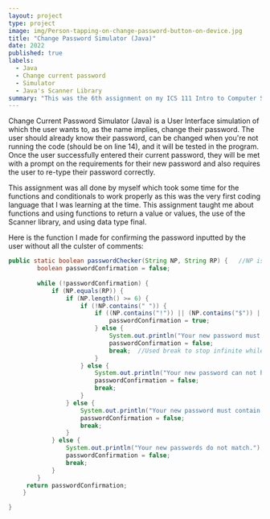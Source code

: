 ```yaml
---
layout: project
type: project
image: img/Person-tapping-on-change-password-button-on-device.jpg
title: "Change Password Simulator (Java)"
date: 2022
published: true
labels:
  - Java
  - Change current password
  - Simulator
  - Java's Scanner Library
summary: "This was the 6th assignment on my ICS 111 Intro to Computer Science class where Java is the coding language being used, and the assignment is a simulation of when a user wants to change their password."
---
```


Change Current Password Simulator (Java) is a User Interface simulation of which the user wants to, as the name implies, change their password. The user should already know their password, can be changed when you're not running the code (should be on line 14), and it will be tested in the program. Once the user successfully entered their current password, they will be met with a prompt on the requirements for their new password and also requires the user to re-type their password correctly. 

This assignment was all done by myself which took some time for the functions and conditionals to work properly as this was the very first coding language that I was learning at the time. This assignment taught me about functions and using functions to return a value or values, the use of the Scanner library, and using data type final.

Here is the function I made for confirming the password inputted by the user without all the culster of comments:

```java
public static boolean passwordChecker(String NP, String RP) {   //NP is new password, RP is retype password
        boolean passwordConfirmation = false;   
        
        while (!passwordConfirmation) {	
        	if (NP.equals(RP)) {
        		if (NP.length() >= 6) {
        			if (!NP.contains(" ")) {
        				if ((NP.contains("!")) || (NP.contains("$")) || (NP.contains("?"))) {
        					passwordConfirmation = true;
        				} else {
        					System.out.println("Your new password must contain ! or $ or ?.");
        					passwordConfirmation = false;
        					break;  //Used break to stop infinite while loops
        				}
        			} else {
        				System.out.println("Your new password can not have spaces.");
        				passwordConfirmation = false;
        				break;
        			}
        		} else {
        			System.out.println("Your new password must contain 6 or more characters.");
        			passwordConfirmation = false;
        			break; 
        		}
        	} else {
        		System.out.println("Your new passwords do not match.");
        		passwordConfirmation = false;
        		break; 
        	}
        }
     return passwordConfirmation;   
    }

}
```
